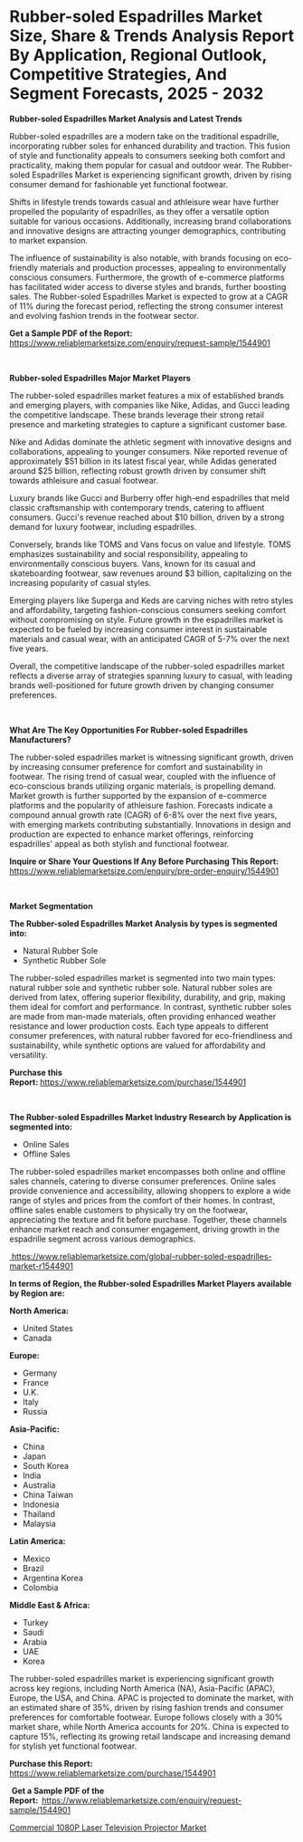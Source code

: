 <p><h1>Rubber-soled Espadrilles Market Size, Share & Trends Analysis Report By Application, Regional Outlook, Competitive Strategies, And Segment Forecasts, 2025 - 2032</h1></p><p><strong>Rubber-soled Espadrilles Market Analysis and Latest Trends</strong></p>
<p><p>Rubber-soled espadrilles are a modern take on the traditional espadrille, incorporating rubber soles for enhanced durability and traction. This fusion of style and functionality appeals to consumers seeking both comfort and practicality, making them popular for casual and outdoor wear. The Rubber-soled Espadrilles Market is experiencing significant growth, driven by rising consumer demand for fashionable yet functional footwear. </p><p>Shifts in lifestyle trends towards casual and athleisure wear have further propelled the popularity of espadrilles, as they offer a versatile option suitable for various occasions. Additionally, increasing brand collaborations and innovative designs are attracting younger demographics, contributing to market expansion.</p><p>The influence of sustainability is also notable, with brands focusing on eco-friendly materials and production processes, appealing to environmentally conscious consumers. Furthermore, the growth of e-commerce platforms has facilitated wider access to diverse styles and brands, further boosting sales. The Rubber-soled Espadrilles Market is expected to grow at a CAGR of 11% during the forecast period, reflecting the strong consumer interest and evolving fashion trends in the footwear sector.</p></p>
<p><strong>Get a Sample PDF of the Report:&nbsp;</strong> <a href="https://www.reliablemarketsize.com/enquiry/request-sample/1544901?utm_campaign=3192&utm_medium=2&utm_source=Github&utm_content=ia&utm_term=05042025&utm_id=rubber-soled-espadrilles">https://www.reliablemarketsize.com/enquiry/request-sample/1544901</a></p>
<p>&nbsp;</p>
<p><strong>Rubber-soled Espadrilles Major Market Players</strong></p>
<p><p>The rubber-soled espadrilles market features a mix of established brands and emerging players, with companies like Nike, Adidas, and Gucci leading the competitive landscape. These brands leverage their strong retail presence and marketing strategies to capture a significant customer base.</p><p>Nike and Adidas dominate the athletic segment with innovative designs and collaborations, appealing to younger consumers. Nike reported revenue of approximately $51 billion in its latest fiscal year, while Adidas generated around $25 billion, reflecting robust growth driven by consumer shift towards athleisure and casual footwear.</p><p>Luxury brands like Gucci and Burberry offer high-end espadrilles that meld classic craftsmanship with contemporary trends, catering to affluent consumers. Gucci's revenue reached about $10 billion, driven by a strong demand for luxury footwear, including espadrilles.</p><p>Conversely, brands like TOMS and Vans focus on value and lifestyle. TOMS emphasizes sustainability and social responsibility, appealing to environmentally conscious buyers. Vans, known for its casual and skateboarding footwear, saw revenues around $3 billion, capitalizing on the increasing popularity of casual styles.</p><p>Emerging players like Superga and Keds are carving niches with retro styles and affordability, targeting fashion-conscious consumers seeking comfort without compromising on style. Future growth in the espadrilles market is expected to be fueled by increasing consumer interest in sustainable materials and casual wear, with an anticipated CAGR of 5-7% over the next five years.</p><p>Overall, the competitive landscape of the rubber-soled espadrilles market reflects a diverse array of strategies spanning luxury to casual, with leading brands well-positioned for future growth driven by changing consumer preferences.</p></p>
<p>&nbsp;</p>
<p><strong>What Are The Key Opportunities For Rubber-soled Espadrilles Manufacturers?</strong></p>
<p><p>The rubber-soled espadrilles market is witnessing significant growth, driven by increasing consumer preference for comfort and sustainability in footwear. The rising trend of casual wear, coupled with the influence of eco-conscious brands utilizing organic materials, is propelling demand. Market growth is further supported by the expansion of e-commerce platforms and the popularity of athleisure fashion. Forecasts indicate a compound annual growth rate (CAGR) of 6-8% over the next five years, with emerging markets contributing substantially. Innovations in design and production are expected to enhance market offerings, reinforcing espadrilles' appeal as both stylish and functional footwear.</p></p>
<p><strong>Inquire or Share Your Questions If Any Before Purchasing This Report:</strong> <a href="https://www.reliablemarketsize.com/enquiry/pre-order-enquiry/1544901?utm_campaign=3192&utm_medium=2&utm_source=Github&utm_content=ia&utm_term=05042025&utm_id=rubber-soled-espadrilles">https://www.reliablemarketsize.com/enquiry/pre-order-enquiry/1544901</a></p>
<p>&nbsp;</p>
<p><strong>Market Segmentation</strong></p>
<p><strong>The Rubber-soled Espadrilles Market Analysis by types is segmented into:</strong></p>
<p><ul><li>Natural Rubber Sole</li><li>Synthetic Rubber Sole</li></ul></p>
<p><p>The rubber-soled espadrilles market is segmented into two main types: natural rubber sole and synthetic rubber sole. Natural rubber soles are derived from latex, offering superior flexibility, durability, and grip, making them ideal for comfort and performance. In contrast, synthetic rubber soles are made from man-made materials, often providing enhanced weather resistance and lower production costs. Each type appeals to different consumer preferences, with natural rubber favored for eco-friendliness and sustainability, while synthetic options are valued for affordability and versatility.</p></p>
<p><strong>Purchase this Report:&nbsp;</strong><a href="https://www.reliablemarketsize.com/purchase/1544901?utm_campaign=3192&utm_medium=2&utm_source=Github&utm_content=ia&utm_term=05042025&utm_id=rubber-soled-espadrilles">https://www.reliablemarketsize.com/purchase/1544901</a></p>
<p>&nbsp;</p>
<p><strong>The Rubber-soled Espadrilles Market Industry Research by Application is segmented into:</strong></p>
<p><ul><li>Online Sales</li><li>Offline Sales</li></ul></p>
<p><p>The rubber-soled espadrilles market encompasses both online and offline sales channels, catering to diverse consumer preferences. Online sales provide convenience and accessibility, allowing shoppers to explore a wide range of styles and prices from the comfort of their homes. In contrast, offline sales enable customers to physically try on the footwear, appreciating the texture and fit before purchase. Together, these channels enhance market reach and consumer engagement, driving growth in the espadrille segment across various demographics.</p></p>
<p><a href="https://www.reliablemarketsize.com/global-rubber-soled-espadrilles-market-r1544901?utm_campaign=3192&utm_medium=2&utm_source=Github&utm_content=ia&utm_term=05042025&utm_id=rubber-soled-espadrilles">&nbsp;https://www.reliablemarketsize.com/global-rubber-soled-espadrilles-market-r1544901</a></p>
<p><strong>In terms of Region, the Rubber-soled Espadrilles Market Players available by Region are:</strong></p>
<p>
    <p> <strong> North America: </strong>
        <ul>
            <li>United States</li>
            <li>Canada</li>
        </ul>
        </p> 
    <p> <strong> Europe: </strong>
        <ul>
            <li>Germany</li>
            <li>France</li>
            <li>U.K.</li>
            <li>Italy</li>
            <li>Russia</li>
        </ul>
        </p> 
    <p> <strong> Asia-Pacific: </strong>
        <ul>
            <li>China</li>
            <li>Japan</li>
            <li>South Korea</li>
            <li>India</li>
            <li>Australia</li>
            <li>China Taiwan</li>
            <li>Indonesia</li>
            <li>Thailand</li>
            <li>Malaysia</li>
        </ul>
        </p> 
    <p> <strong> Latin America: </strong>
        <ul>
            <li>Mexico</li>
            <li>Brazil</li>
            <li>Argentina Korea</li>
            <li>Colombia</li>
        </ul>
        </p> 
    <p> <strong> Middle East & Africa: </strong>
        <ul>
            <li>Turkey</li>
            <li>Saudi</li>
            <li>Arabia</li>
            <li>UAE</li>
            <li>Korea</li>
        </ul>
    </p>
    </p>
<p><p>The rubber-soled espadrilles market is experiencing significant growth across key regions, including North America (NA), Asia-Pacific (APAC), Europe, the USA, and China. APAC is projected to dominate the market, with an estimated share of 35%, driven by rising fashion trends and consumer preferences for comfortable footwear. Europe follows closely with a 30% market share, while North America accounts for 20%. China is expected to capture 15%, reflecting its growing retail landscape and increasing demand for stylish yet functional footwear.</p></p>
<p><strong>Purchase this Report: </strong><a href="https://www.reliablemarketsize.com/purchase/1544901?utm_campaign=3192&utm_medium=2&utm_source=Github&utm_content=ia&utm_term=05042025&utm_id=rubber-soled-espadrilles">https://www.reliablemarketsize.com/purchase/1544901</a></p>
<p>&nbsp;<strong>Get a Sample PDF of the Report:&nbsp;&nbsp;</strong><a href="https://www.reliablemarketsize.com/enquiry/request-sample/1544901?utm_campaign=3192&utm_medium=2&utm_source=Github&utm_content=ia&utm_term=05042025&utm_id=rubber-soled-espadrilles">https://www.reliablemarketsize.com/enquiry/request-sample/1544901</a></p>
<p><strong></strong></p>
<p><p><a href="https://github.com/lynlynyusay/Market-Research-Report-List-1/blob/main/commercial-1080p-laser-television-projector-market.md?utm_campaign=3192&utm_medium=2&utm_source=Github&utm_content=ia&utm_term=05042025&utm_id=rubber-soled-espadrilles">Commercial 1080P Laser Television Projector Market</a></p></p>